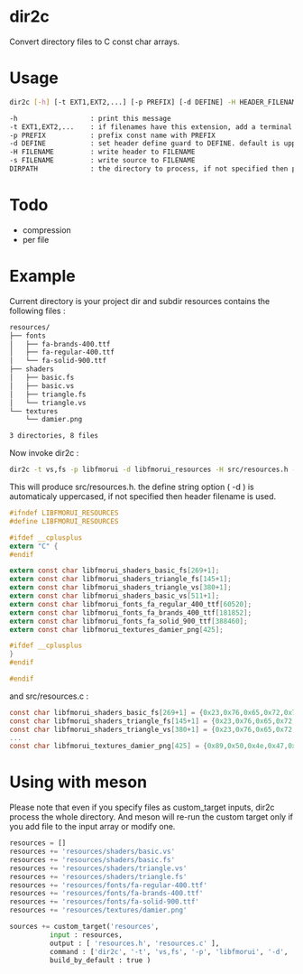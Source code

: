 # dir2c

Convert directory files to C const char arrays.

# Usage

```bash
dir2c [-h] [-t EXT1,EXT2,...] [-p PREFIX] [-d DEFINE] -H HEADER_FILENAME -s SOURCE_FILENAME DIR_PATH

-h                  : print this message
-t EXT1,EXT2,...    : if filenames have this extension, add a terminal NULL byte to the C constant. defaults is 'ini,txt,json,xml'
-p PREFIX           : prefix const name with PREFIX
-d DEFINE           : set header define guard to DEFINE. default is uppercase header filename without extension
-H FILENAME         : write header to FILENAME
-s FILENAME         : write source to FILENAME
DIRPATH             : the directory to process, if not specified then process current directory
```

# Todo

* compression
* per file


# Example

Current directory is your project dir and subdir resources contains the following files :

```bash
resources/
├── fonts
│   ├── fa-brands-400.ttf
│   ├── fa-regular-400.ttf
│   └── fa-solid-900.ttf
├── shaders
│   ├── basic.fs
│   ├── basic.vs
│   ├── triangle.fs
│   └── triangle.vs
└── textures
    └── damier.png

3 directories, 8 files
```


Now invoke dir2c :

```bash
dir2c -t vs,fs -p libfmorui -d libfmorui_resources -H src/resources.h -s src/resources.c resources
```

This will produce src/resources.h. the define string option ( -d ) is automaticaly uppercased, if not specified then header filename is used.

```c
#ifndef LIBFMORUI_RESOURCES
#define LIBFMORUI_RESOURCES

#ifdef __cplusplus
extern "C" {
#endif

extern const char libfmorui_shaders_basic_fs[269+1];
extern const char libfmorui_shaders_triangle_fs[145+1];
extern const char libfmorui_shaders_triangle_vs[380+1];
extern const char libfmorui_shaders_basic_vs[511+1];
extern const char libfmorui_fonts_fa_regular_400_ttf[60520];
extern const char libfmorui_fonts_fa_brands_400_ttf[181852];
extern const char libfmorui_fonts_fa_solid_900_ttf[388460];
extern const char libfmorui_textures_damier_png[425];

#ifdef __cplusplus
}
#endif

#endif
```

and src/resources.c :
```c
const char libfmorui_shaders_basic_fs[269+1] = {0x23,0x76,0x65,0x72,0x73,0x69,0x6f,0x6e,0x20,    ...
const char libfmorui_shaders_triangle_fs[145+1] = {0x23,0x76,0x65,0x72,0x73,0x69,0x6f,0x6e,0x20, ...
const char libfmorui_shaders_triangle_vs[380+1] = {0x23,0x76,0x65,0x72,0x73,0x69,0x6f,0x6e,0x20, ...
...
const char libfmorui_textures_damier_png[425] = {0x89,0x50,0x4e,0x47,0x0d,0x0a,0x1a,0x0a,        ...
```



# Using with meson

Please note that even if you specify files as custom_target inputs, dir2c process the whole directory. And meson will re-run the custom target
only if you add file to the input array or modify one.

```python
resources = []
resources += 'resources/shaders/basic.vs'
resources += 'resources/shaders/basic.fs'
resources += 'resources/shaders/triangle.vs'
resources += 'resources/shaders/triangle.fs'
resources += 'resources/fonts/fa-regular-400.ttf'
resources += 'resources/fonts/fa-brands-400.ttf'
resources += 'resources/fonts/fa-solid-900.ttf'
resources += 'resources/textures/damier.png'

sources += custom_target('resources',
          input : resources,
          output : [ 'resources.h', 'resources.c' ],
          command : ['dir2c', '-t', 'vs,fs', '-p', 'libfmorui', '-d', 'LIBFMORUI_RESOURCES', '-H', '@OUTPUT0@', '-s', '@OUTPUT1@', '@CURRENT_SOURCE_DIR@/resources' ],
          build_by_default : true )
```
